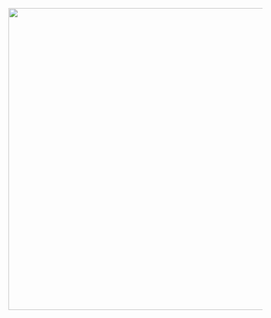 <p align ="center"><img width=600 src= "https://user-images.githubusercontent.com/35298140/144066629-41fc5730-5958-4b54-8582-8e6e3d689ccf.png"></p>

